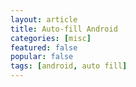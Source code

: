 ```yaml
---
layout: article
title: Auto-fill Android
categories: [misc]
featured: false
popular: false
tags: [android, auto fill]
---
```

